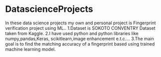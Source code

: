 # DatascienceProjects
In these data science projects my own and personal project is Fingerprint verification project using ML..
1.Dataset is SOKOTO CONVENTRY Dataset taken from Kaggle.
2.I have used python and python libraries like numpy,pandas,Keras, scikitlearn,image enhancement e.t.c....
3.The main goal is to find the matching accuracy of a fingerprint based using trained machine learning model.